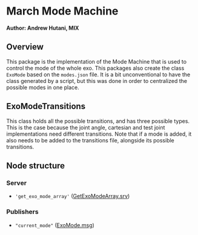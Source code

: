 # March Mode Machine
**Author: Andrew Hutani, MIX**
## Overview
This package is the implementation of the Mode Machine that is used to control the mode of the whole exo. This packages also create the class `ExoMode` based on the `modes.json` file. It is a bit unconventional to have the class generated by a script, but this was done in order to centralized the possible modes in one place.

## ExoModeTransitions
This class holds all the possible transitions, and has three possible types. This is the case because the joint angle, cartesian and test joint implementations need different transitions. Note that if a mode is added, it also needs to be added to the transitions file, alongside its possible transitions.

## Node structure
### Server
- `'get_exo_mode_array'` ([GetExoModeArray.srv](https://gitlab.com/project-march/march/-/blob/dev/ros2/src/shared/march_shared_msgs/srv/GetExoModeArray.srv))

### Publishers
- `"current_mode"` ([ExoMode.msg](https://gitlab.com/project-march/march/-/blob/dev/ros2/src/shared/march_shared_msgs/msg/ExoMode.msg))


